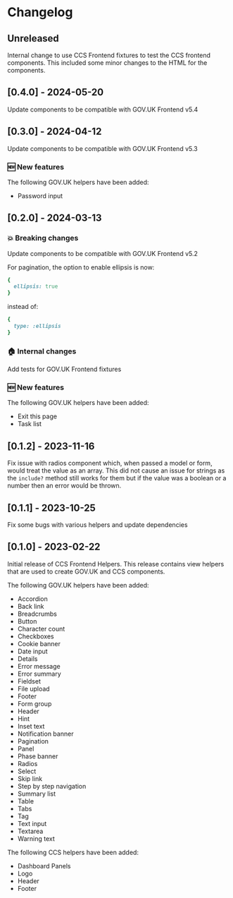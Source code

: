 # Changelog

## Unreleased

Internal change to use CCS Frontend fixtures to test the CCS frontend components.
This included some minor changes to the HTML for the components.

## [0.4.0] - 2024-05-20

Update components to be compatible with GOV.UK Frontend v5.4

## [0.3.0] - 2024-04-12

Update components to be compatible with GOV.UK Frontend v5.3

### 🆕 New features

The following GOV.UK helpers have been added:

- Password input

## [0.2.0] - 2024-03-13

### 💥 Breaking changes

Update components to be compatible with GOV.UK Frontend v5.2

For pagination, the option to enable ellipsis is now:
```ruby
{
  ellipsis: true
}
```
instead of:
```ruby
{
  type: :ellipsis
}
```

### 🏠 Internal changes

Add tests for GOV.UK Frontend fixtures

### 🆕 New features

The following GOV.UK helpers have been added:

- Exit this page
- Task list

## [0.1.2] - 2023-11-16

Fix issue with radios component which, when passed a model or form, would treat the value as an array.
This did not cause an issue for strings as the `include?` method still works for them but if the value was a boolean or a number then an error would be thrown.

## [0.1.1] - 2023-10-25

Fix some bugs with various helpers and update dependencies

## [0.1.0] - 2023-02-22

Initial release of CCS Frontend Helpers.
This release contains view helpers that are used to create GOV.UK and CCS components.

The following GOV.UK helpers have been added:

- Accordion
- Back link
- Breadcrumbs
- Button
- Character count
- Checkboxes
- Cookie banner
- Date input
- Details
- Error message
- Error summary
- Fieldset
- File upload
- Footer
- Form group
- Header
- Hint
- Inset text
- Notification banner
- Pagination
- Panel
- Phase banner
- Radios
- Select
- Skip link
- Step by step navigation
- Summary list
- Table
- Tabs
- Tag
- Text input
- Textarea
- Warning text

The following CCS helpers have been added:

- Dashboard Panels
- Logo
- Header
- Footer
